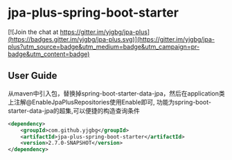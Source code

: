 # jpa-plus-spring-boot-starter

[![Join the chat at https://gitter.im/yjgbg/jpa-plus](https://badges.gitter.im/yjgbg/jpa-plus.svg)](https://gitter.im/yjgbg/jpa-plus?utm_source=badge&utm_medium=badge&utm_campaign=pr-badge&utm_content=badge)

## User Guide
从maven中引入包，替换掉spring-boot-starter-data-jpa，然后在application类上注解@EnableJpaPlusRepositories使用Enable即可,
功能为spring-boot-starter-data-jpa的超集,可以便捷的构造查询条件
```xml
<dependency>
    <groupId>com.github.yjgbg</groupId>
    <artifactId>jpa-plus-spring-boot-starter</artifactId>
    <version>2.7.0-SNAPSHOT</version>
</dependency>
```